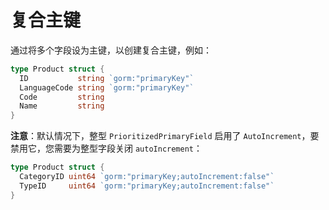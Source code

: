 # 复合主键

通过将多个字段设为主键，以创建复合主键，例如：

```go
type Product struct {
  ID           string `gorm:"primaryKey"`
  LanguageCode string `gorm:"primaryKey"`
  Code         string
  Name         string
}
```

**注意**：默认情况下，整型 `PrioritizedPrimaryField` 启用了 `AutoIncrement`，要禁用它，您需要为整型字段关闭 `autoIncrement`：

```go
type Product struct {
  CategoryID uint64 `gorm:"primaryKey;autoIncrement:false"`
  TypeID     uint64 `gorm:"primaryKey;autoIncrement:false"`
}
```

